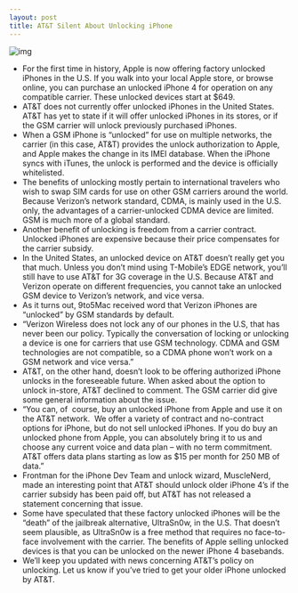 ```yaml
---
layout: post
title: AT&T Silent About Unlocking iPhone
---
```

![img](http://media.idownloadblog.com/wp-content/uploads/2011/06/ATT-Verizon-iPhone.png)
* For the first time in history, Apple is now offering factory unlocked iPhones in the U.S. If you walk into your local Apple store, or browse online, you can purchase an unlocked iPhone 4 for operation on any compatible carrier. These unlocked devices start at $649.
* AT&T does not currently offer unlocked iPhones in the United States. AT&T has yet to state if it will offer unlocked iPhones in its stores, or if the GSM carrier will unlock previously purchased iPhones.
* When a GSM iPhone is “unlocked” for use on multiple networks, the carrier (in this case, AT&T) provides the unlock authorization to Apple, and Apple makes the change in its IMEI database. When the iPhone syncs with iTunes, the unlock is performed and the device is officially whitelisted.
* The benefits of unlocking mostly pertain to international travelers who wish to swap SIM cards for use on other GSM carriers around the world. Because Verizon’s network standard, CDMA, is mainly used in the U.S. only, the advantages of a carrier-unlocked CDMA device are limited. GSM is much more of a global standard.
* Another benefit of unlocking is freedom from a carrier contract. Unlocked iPhones are expensive because their price compensates for the carrier subsidy.
* In the United States, an unlocked device on AT&T doesn’t really get you that much. Unless you don’t mind using T-Mobile’s EDGE network, you’ll still have to use AT&T for 3G coverage in the U.S. Because AT&T and Verizon operate on different frequencies, you cannot take an unlocked GSM device to Verizon’s network, and vice versa.
* As it turns out, 9to5Mac received word that Verizon iPhones are “unlocked” by GSM standards by default.
* “Verizon Wireless does not lock any of our phones in the U.S, that has never been our policy. Typically the conversation of locking or unlocking a device is one for carriers that use GSM technology. CDMA and GSM technologies are not compatible, so a CDMA phone won’t work on a GSM network and vice versa.”
* AT&T, on the other hand, doesn’t look to be offering authorized iPhone unlocks in the foreseeable future. When asked about the option to unlock in-store, AT&T declined to comment. The GSM carrier did give some general information about the issue.
* “You can, of  course, buy an unlocked iPhone from Apple and use it on the AT&T network.  We offer a variety of contract and no-contract options for iPhone, but do not sell unlocked iPhones. If you do buy an unlocked phone from Apple, you can absolutely bring it to us and choose any current voice and data plan – with no term commitment. AT&T offers data plans starting as low as $15 per month for 250 MB of data.”
* Frontman for the iPhone Dev Team and unlock wizard, MuscleNerd, made an interesting point that AT&T should unlock older iPhone 4’s if the carrier subsidy has been paid off, but AT&T has not released a statement concerning that issue.
* Some have speculated that these factory unlocked iPhones will be the “death” of the jailbreak alternative, UltraSn0w, in the U.S. That doesn’t seem plausible, as UltraSn0w is a free method that requires no face-to-face involvement with the carrier. The benefits of Apple selling unlocked devices is that you can be unlocked on the newer iPhone 4 basebands.
* We’ll keep you updated with news concerning AT&T’s policy on unlocking. Let us know if you’ve tried to get your older iPhone unlocked by AT&T.

